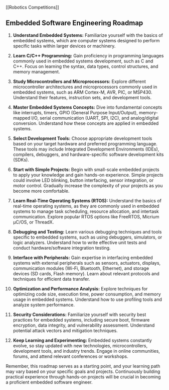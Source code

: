 [[Robotics Competitions]]

## Embedded Software Engineering Roadmap
1.  **Understand Embedded Systems:** Familiarize yourself with the basics of embedded systems, which are computer systems designed to perform specific tasks within larger devices or machinery.
    
2.  **Learn C/C++ Programming:** Gain proficiency in programming languages commonly used in embedded systems development, such as C and C++. Focus on learning the syntax, data types, control structures, and memory management.
    
3.  **Study Microcontrollers and Microprocessors:** Explore different microcontroller architectures and microprocessors commonly used in embedded systems, such as ARM Cortex-M, AVR, PIC, or MSP430. Understand their features, instruction sets, and development tools.
    
4.  **Master Embedded Systems Concepts:** Dive into fundamental concepts like interrupts, timers, GPIO (General Purpose Input/Output), memory-mapped I/O, serial communication (UART, SPI, I2C), and analog/digital conversion. Understand how these concepts are applied in embedded systems.
    
5.  **Select Development Tools:** Choose appropriate development tools based on your target hardware and preferred programming language. These tools may include Integrated Development Environments (IDEs), compilers, debuggers, and hardware-specific software development kits (SDKs).
    
6.  **Start with Simple Projects:** Begin with small-scale embedded projects to apply your knowledge and gain hands-on experience. Simple projects could involve LED blinking, button interfacing, sensor integration, or motor control. Gradually increase the complexity of your projects as you become more comfortable.
    
7.  **Learn Real-Time Operating Systems (RTOS):** Understand the basics of real-time operating systems, as they are commonly used in embedded systems to manage task scheduling, resource allocation, and intertask communication. Explore popular RTOS options like FreeRTOS, Micrium µC/OS, or ThreadX.
    
8.  **Debugging and Testing:** Learn various debugging techniques and tools specific to embedded systems, such as using debuggers, simulators, or logic analyzers. Understand how to write effective unit tests and conduct hardware/software integration testing.
    
9.  **Interface with Peripherals:** Gain expertise in interfacing embedded systems with external peripherals such as sensors, actuators, displays, communication modules (Wi-Fi, Bluetooth, Ethernet), and storage devices (SD cards, Flash memory). Learn about relevant protocols and techniques for efficient data transfer.
    
10.  **Optimization and Performance Analysis:** Explore techniques for optimizing code size, execution time, power consumption, and memory usage in embedded systems. Understand how to use profiling tools and analyze system performance.
    
11.  **Security Considerations:** Familiarize yourself with security best practices for embedded systems, including secure boot, firmware encryption, data integrity, and vulnerability assessment. Understand potential attack vectors and mitigation techniques.
    
12.  **Keep Learning and Experimenting:** Embedded systems constantly evolve, so stay updated with new technologies, microcontrollers, development tools, and industry trends. Engage in online communities, forums, and attend relevant conferences or workshops.
    

Remember, this roadmap serves as a starting point, and your learning path may vary based on your specific goals and projects. Continuously building practical experience through hands-on projects will be crucial in becoming a proficient embedded software engineer.